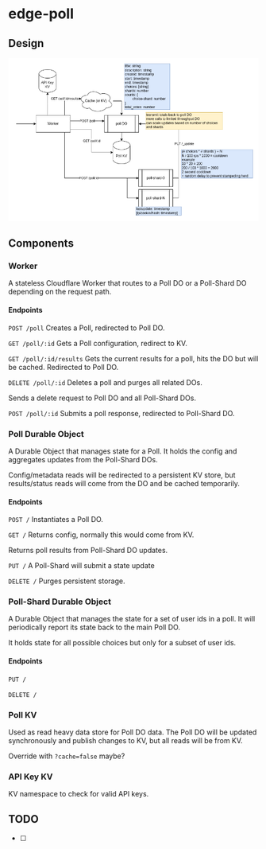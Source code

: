# edge-poll


## Design
![diagram](./edge-poll.drawio.png)

## Components

### Worker
A stateless Cloudflare Worker that routes to a Poll DO or a Poll-Shard DO depending on the request path.

#### Endpoints
`POST /poll`
Creates a Poll, redirected to Poll DO.

`GET /poll/:id`
Gets a Poll configuration, redirect to KV.

`GET /poll/:id/results`
Gets the current results for a poll, hits the DO but will be cached. Redirected to Poll DO.

`DELETE /poll/:id`
Deletes a poll and purges all related DOs.

Sends a delete request to Poll DO and all Poll-Shard DOs.

`POST /poll/:id`
Submits a poll response, redirected to Poll-Shard DO.

### Poll Durable Object
A Durable Object that manages state for a Poll. 
It holds the config and aggregates updates from the Poll-Shard DOs.

Config/metadata reads will be redirected to a persistent KV store, but results/status reads will come from the DO and be cached temporarily.

#### Endpoints
`POST /`
Instantiates a Poll DO.

`GET /`
Returns config, normally this would come from KV.

Returns poll results from Poll-Shard DO updates.

`PUT /`
A Poll-Shard will submit a state update

`DELETE /`
Purges persistent storage.

### Poll-Shard Durable Object
A Durable Object that manages the state for a set of user ids in a poll. 
It will periodically report its state back to the main Poll DO.

It holds state for all possible choices but only for a subset of user ids.

#### Endpoints
`PUT /`

`DELETE /`

### Poll KV
Used as read heavy data store for Poll DO data. The Poll DO will be updated synchronously and publish changes to KV, but all reads will be from KV.

Override with `?cache=false` maybe?

### API Key KV
KV namespace to check for valid API keys.

## TODO

- [ ] 